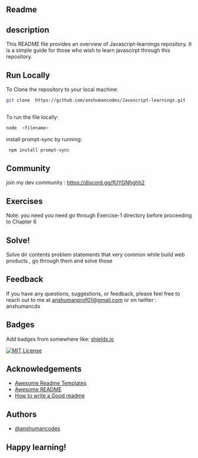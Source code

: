 ## Readme



## description
This README file provides an overview of Javascript-learnings repository. It is a simple guide for those who wish to learn javascirpt through this repository.
## Run Locally


To Clone the repository to your local machine:

```bash
git clone  https://github.com/anshumancodes/Javascript-learnings.git 
  
```
To run the file locally:

```bash
node  <filename>
 ```

install prompt-sync by running:

```bash
 npm install prompt-sync 
 ```

## Community

join my dev community : https://discord.gg/fUYGNhghh2

## Exercises
 Note: you need you need go through Exercise-1 directory before proceeding to Chapter 6

## Solve!
Solve dir contents problem statements that very common while build web products , go through them and solve those
 
## Feedback



If you have any questions, suggestions, or feedback, please feel free to reach out to me at anshumanprof01@gmail.com or on twitter : anshumancdx



## Badges

Add badges from somewhere like: [shields.io](https://shields.io/)

[![MIT License](https://img.shields.io/badge/License-MIT-green.svg)](https://choosealicense.com/licenses/mit/)



## Acknowledgements

 - [Awesome Readme Templates](https://awesomeopensource.com/project/elangosundar/awesome-README-templates)
 - [Awesome README](https://github.com/matiassingers/awesome-readme)
 - [How to write a Good readme](https://bulldogjob.com/news/449-how-to-write-a-good-readme-for-your-github-project)


## Authors

- [@anshumancodes](https://www.github.com/anshumancodes)


## Happy learning!






